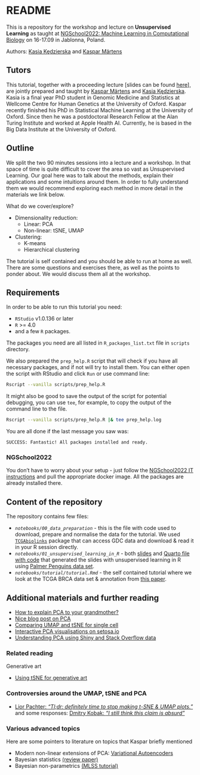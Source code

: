 README
================

This is a repository for the workshop and lecture on **Unsupervised
Learning** as taught at [NGSchool2022: Machine Learning in Computational
Biology](https://ngschool.eu/ngschool2022/) on 16-17.09 in Jablonna,
Poland.

Authors: [Kasia Kędzierska](https://kasia.codes/) and [Kaspar
Märtens](https://kaspar.website/)

## Tutors

This tutorial, together with a proceeding lecture \[slides can be found
[here](slides.pdf)\], are jointly prepared and taught by [Kaspar
Märtens](https://kaspar.website/) and [Kasia
Kędzierska](https://kasia.codes/). Kasia is a final year PhD student in
Genomic Medicine and Statistics at Wellcome Centre for Human Genetics at
the University of Oxford. Kaspar recently finished his PhD in
Statistical Machine Learning at the University of Oxford. Since then he
was a postdoctoral Research Fellow at the Alan Turing Institute and
worked at Apple Health AI. Currently, he is based in the Big Data Institute
at the University of Oxford.

## Outline

We split the two 90 minutes sessions into a lecture and a workshop. In
that space of time is quite difficult to cover the area so vast as
Unsupervised Learning. Our goal here was to talk about the methods,
explain their applications and some intuitions around them. In order to
fully understand them we would recommend exploring each method in more
detail in the materials we link below.

What do we cover/explore?

-   Dimensionality reduction:
    -   Linear: PCA
    -   Non-linear: tSNE, UMAP
-   Clustering:
    -   K-means
    -   Hierarchical clustering

The tutorial is self contained and you should be able to run at home as
well. There are some questions and exercises there, as well as the
points to ponder about. We would discuss them all at the workshop.

## Requirements

In order to be able to run this tutorial you need:

-   `RStudio` v1.0.136 or later
-   `R` \>= 4.0
-   and a few `R` packages.

The packages you need are all listed in `R_packages_list.txt` file in
`scripts` directory.

We also prepared the `prep_help.R` script that will check if you have
all necessary packages, and if not will try to install them. You can
either open the script with RStudio and click `Run` or use command line:

``` bash
Rscript --vanilla scripts/prep_help.R
```

It might also be good to save the output of the script for potential
debugging, you can use `tee`, for example, to copy the output of the
command line to the file.

``` bash
Rscript --vanilla scripts/prep_help.R |& tee prep_help.log
```

You are all done if the last message you saw was:

    SUCCESS: Fantastic! All packages installed and ready.

### NGSchool2022

You don’t have to worry about your setup - just follow the [NGSchool2022
IT
instructions](https://docs.google.com/document/d/e/2PACX-1vSSDcqlNCps9nP5rqcYU8NMYv6xntlxS3pH4CSTuOFFNNOUeFNkbfYCLXNmJoTTw8aSVCb6XHlleUug/pub)
and pull the appropriate docker image. All the packages are already
installed there.

## Content of the repository

The repository contains few files:

-   *`notebooks/00_data_preparation`* - this is the file with code used
    to download, prepare and normalise the data for the tutorial. We
    used
    [`TCGAbiolinks`](https://www.bioconductor.org/packages/release/bioc/vignettes/TCGAbiolinks/inst/doc/index.html)
    package that can access GDC data and download & read it in your R
    session directly.
-   *`notebooks/01_unsupervised_learning_in_R`* - both
    [slides](notebooks/01_usnupervised_learning_in_R.pdf) and [Quarto
    file with code](notebooks/01_usnupervised_learning_in_R.Rmd) that
    generated the slides with unsupervised learning in R using [Palmer
    Penguins data set](https://github.com/allisonhorst/palmerpenguins).
-   *`notebooks/tutorial/tutorial.Rmd`* - the self contained tutorial
    where we look at the TCGA BRCA data set & annotation from [this
    paper](doi.org/10.1016/j.ccell.2018.03.014).

## Additional materials and further reading

-   [How to explain PCA to your grandmother?](https://stats.stackexchange.com/a/140579)
-   [Nice blog post on PCA](http://alexhwilliams.info/itsneuronalblog/2016/03/27/pca/)
-   [Comparing UMAP and tSNE for single
    cell](https://blog.bioturing.com/2022/01/14/umap-vs-t-sne-single-cell-rna-seq-data-visualization/)
-   [Interactive PCA visualisations on
    setosa.io](https://setosa.io/ev/principal-component-analysis/)
-   [Understanding PCA using Shiny and Stack Overflow
    data](https://www.rstudio.com/resources/rstudioconf-2018/understanding-pca-using-shiny-and-stack-overflow-data/)

### Related reading

Generative art

-   [Using tSNE for generative
    art](https://clauswilke.com/art/post/tsne-generative)

### Controversies around the UMAP, tSNE and PCA

-   [Lior Pachter: *“Tl;dr: definitely time to stop making t-SNE & UMAP
    plots.”*](https://twitter.com/lpachter/status/1440695021502545934)
    and some responses: [Dmitry Kobak: *“I still think this claim is
    absurd”*](https://twitter.com/hippopedoid/status/1441029520237158407)

### Various advanced topics 

Here are some pointers to literature on topics that Kaspar briefly mentioned

-   Modern non-linear extensions of PCA: [Variational Autoencoders](https://arxiv.org/pdf/1906.02691.pdf)
-   Bayesian statistics [(review paper)](https://www.nature.com/articles/s43586-020-00001-2)
-   Bayesian non-parametrics [(MLSS tutorial)](https://youtu.be/dNeW5zoNJ7g)
